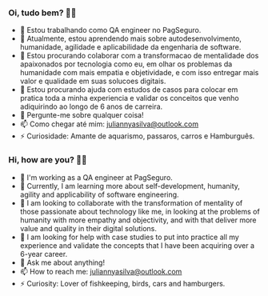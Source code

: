 ### Oi, tudo bem? 👋😄

- 🔭 Estou trabalhando como QA engineer no PagSeguro.
- 🌱 Atualmente, estou aprendendo mais sobre autodesenvolvimento, humanidade, agilidade e aplicabilidade da engenharia de software.
- 👯 Estou procurando colaborar com a transformacao de mentalidade dos apaixonados por tecnologia como eu, em olhar os problemas da humanidade com mais empatia e objetividade, e com isso entregar mais valor e qualidade em suas solucoes digitais.
- 🤔 Estou procurando ajuda com estudos de casos para colocar em pratica toda a minha experiencia e validar os conceitos que venho adiquirindo ao longo de 6 anos de carreira.
- 💬 Pergunte-me sobre qualquer coisa! 
- 📫 Como chegar até mim: juliannyasilva@outlook.com
- ⚡ Curiosidade: Amante de aquarismo, passaros, carros e Hamburguês. 

### Hi, how are you? 👋😄

- 🔭 I'm working as a QA engineer at PagSeguro.
- 🌱 Currently, I am learning more about self-development, humanity, agility and applicability of software engineering.
- 👯 I am looking to collaborate with the transformation of mentality of those passionate about technology like me, in looking at the problems of humanity with more empathy and objectivity, and with that deliver more value and quality in their digital solutions.
- 🤔 I am looking for help with case studies to put into practice all my experience and validate the concepts that I have been acquiring over a 6-year career.
- 💬 Ask me about anything!
- 📫 How to reach me: juliannyasilva@outlook.com
- ⚡ Curiosity: Lover of fishkeeping, birds, cars and hamburgers.
